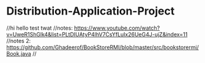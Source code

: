 # Distribution-Application-Project
//hi hello test twat
//notes: https://www.youtube.com/watch?v=UweR1ShGlk4&list=PLtDIUAtyP4lhV7CsYfLuIx26UeG4J-ujZ&index=11
//notes 2: https://github.com/Ghadeerof/BookStoreRMI/blob/master/src/bookstorermi/Book.java
//
